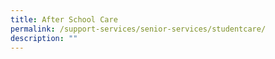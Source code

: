 ```yaml
---
title: After School Care
permalink: /support-services/senior-services/studentcare/
description: ""
---
```

